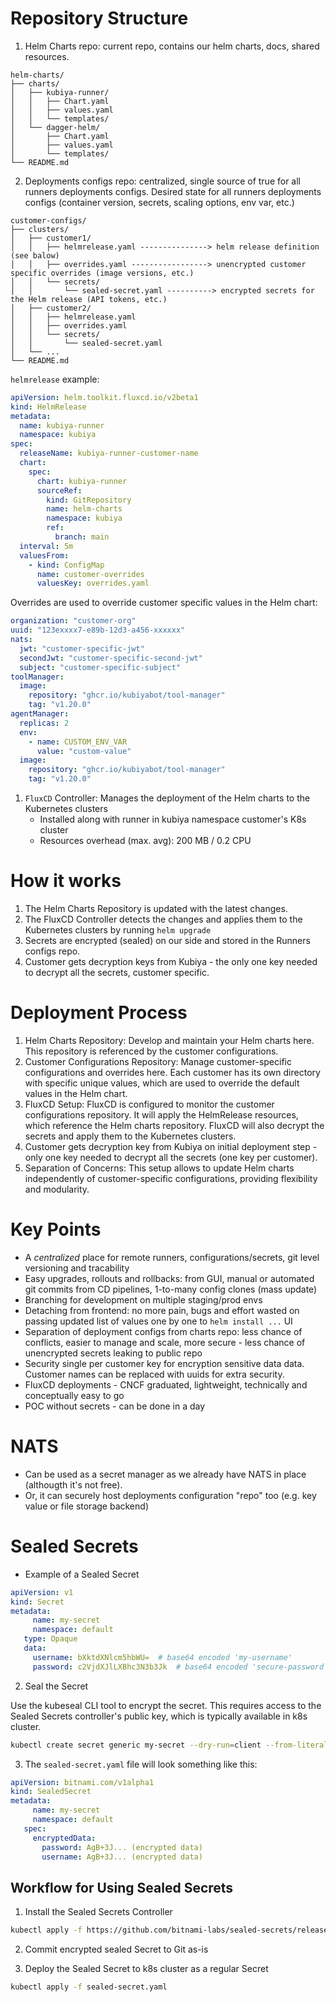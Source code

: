 # Repository Structure

1. Helm Charts repo: current repo, contains our helm charts, docs, shared resources.

```
helm-charts/
├── charts/
│   ├── kubiya-runner/
│   │   ├── Chart.yaml
│   │   ├── values.yaml
│   │   └── templates/
│   └── dagger-helm/
│       ├── Chart.yaml
│       ├── values.yaml
│       └── templates/
└── README.md
```

2. Deployments configs repo: centralized, single source of true for all runners deployments configs. Desired state for all runners deployments configs (container version, secrets, scaling options, env var, etc.)

```
customer-configs/
├── clusters/
│   ├── customer1/
│   │   ├── helmrelease.yaml ---------------> helm release definition (see balow)
│   │   ├── overrides.yaml -----------------> unencrypted customer specific overrides (image versions, etc.)
│   │   └── secrets/
│   │       └── sealed-secret.yaml ----------> encrypted secrets for the Helm release (API tokens, etc.)
│   ├── customer2/
│   │   ├── helmrelease.yaml
│   │   ├── overrides.yaml
│   │   └── secrets/
│   │       └── sealed-secret.yaml
│   └── ...
└── README.md
```

`helmrelease` example:

```yaml
apiVersion: helm.toolkit.fluxcd.io/v2beta1
kind: HelmRelease
metadata:
  name: kubiya-runner
  namespace: kubiya
spec:
  releaseName: kubiya-runner-customer-name
  chart:
    spec:
      chart: kubiya-runner
      sourceRef:
        kind: GitRepository
        name: helm-charts
        namespace: kubiya
        ref:
          branch: main
  interval: 5m
  valuesFrom:
    - kind: ConfigMap
      name: customer-overrides
      valuesKey: overrides.yaml
```

Overrides are used to override customer specific values in the Helm chart:

```yaml
organization: "customer-org"
uuid: "123exxxx7-e89b-12d3-a456-xxxxxx"
nats:
  jwt: "customer-specific-jwt"
  secondJwt: "customer-specific-second-jwt"
  subject: "customer-specific-subject"
toolManager:
  image:
    repository: "ghcr.io/kubiyabot/tool-manager"
    tag: "v1.20.0"
agentManager:
  replicas: 2
  env:
    - name: CUSTOM_ENV_VAR
      value: "custom-value"
  image:
    repository: "ghcr.io/kubiyabot/tool-manager"
    tag: "v1.20.0"
```

1. `FluxCD` Controller: Manages the deployment of the Helm charts to the Kubernetes clusters 
    - Installed along with runner in kubiya namespace customer's K8s cluster
    - Resources overhead (max. avg): 200 MB / 0.2 CPU

# How it works

1. The Helm Charts Repository is updated with the latest changes.
2. The FluxCD Controller detects the changes and applies them to the Kubernetes clusters by running `helm upgrade`
3. Secrets are encrypted (sealed) on our side and stored in the Runners configs repo.
4. Customer gets decryption keys from Kubiya - the only one key needed to decrypt all the secrets, customer specific.

# Deployment Process

1. Helm Charts Repository: Develop and maintain your Helm charts here. This repository is referenced by the customer configurations.
2. Customer Configurations Repository: Manage customer-specific configurations and overrides here. Each customer has its own directory with specific unique values, which are used to override the default values in the Helm chart.
3. FluxCD Setup: FluxCD is configured to monitor the customer configurations repository. It will apply the HelmRelease resources, which reference the Helm charts repository. FluxCD will also decrypt the secrets and apply them to the Kubernetes clusters.
4. Customer gets decryption key from Kubiya on initial deployment step - only one key needed to decrypt all the secrets (one key per customer).
5. Separation of Concerns: This setup allows to update Helm charts independently of customer-specific configurations, providing flexibility and modularity.


# Key Points

- A *centralized* place for remote runners, configurations/secrets, git level versioning and tracability
- Easy upgrades, rollouts and rollbacks: from GUI, manual or automated git commits from CD pipelines, 1-to-many config clones (mass update)
- Branching for development on multiple staging/prod envs
- Detaching from frontend: no more pain, bugs and effort wasted on passing updated list of values one by one to `helm install ...` UI
- Separation of deployment configs from charts repo: less chance of conflicts, easier to manage and scale, more secure - less chance of unencrypted secrets leaking to public repo
- Security single per customer key for encryption sensitive data data. Customer names can be replaced with uuids for extra security.
- FluxCD deployments - CNCF graduated, lightweight, technically and conceptually easy to go
- POC without secrets - can be done in a day

# NATS

- Can be used as a secret manager as we already have NATS in place (althougth it's not free).
- Or, it can securely host deployments configuration "repo" too (e.g. key value or file storage backend)


# Sealed Secrets

- Example of a Sealed Secret

```yaml
apiVersion: v1
kind: Secret
metadata:
     name: my-secret
     namespace: default
   type: Opaque
   data:
     username: bXktdXNlcm5hbWU=  # base64 encoded 'my-username'
     password: c2VjdXJlLXBhc3N3b3Jk  # base64 encoded 'secure-password'
```

2. Seal the Secret

Use the kubeseal CLI tool to encrypt the secret. This requires access to the Sealed Secrets controller's public key, which is typically available in k8s cluster.
```bash
kubectl create secret generic my-secret --dry-run=client --from-literal=username=my-username --from-literal=password=secure-password -o yaml | kubeseal --format yaml > sealed-secret.yaml
```

3. The `sealed-secret.yaml` file will look something like this:

```yaml
apiVersion: bitnami.com/v1alpha1
kind: SealedSecret
metadata:
     name: my-secret
     namespace: default
   spec:
     encryptedData:
       password: AgB+3J... (encrypted data)
       username: AgB+3J... (encrypted data)
```

## Workflow for Using Sealed Secrets

1. Install the Sealed Secrets Controller

```bash
kubectl apply -f https://github.com/bitnami-labs/sealed-secrets/releases/download/v0.17.0/controller.yaml
```

2. Commit encrypted sealed Secret to Git as-is

3. Deploy the Sealed Secret to k8s cluster as a regular Secret

```bash
kubectl apply -f sealed-secret.yaml
```
